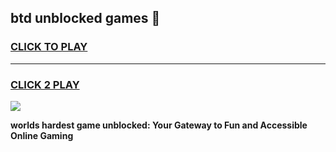 
## btd unblocked games 👋
<h3>
<a href="https://premium.freeplayer.one?title=btd_unblocked_games&ref=13F">CLICK TO PLAY</a></h3>
<hr>

<h3>
<a href="https://premium.freeplayer.one?title=btd_unblocked_games&ref=13F">CLICK 2 PLAY</a>
  
</h3>

<a href="https://premium.freeplayer.one?title=btd_unblocked_games&ref=12F/"><img src="https://clearcache.store/games.png"></a>


**worlds hardest game unblocked: Your Gateway to Fun and Accessible Online Gaming**
